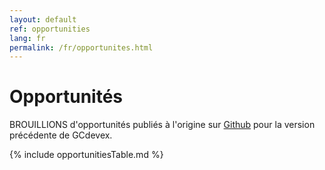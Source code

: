 ```yaml
---
layout: default
ref: opportunities
lang: fr
permalink: /fr/opportunites.html
---
```


# Opportunités

BROUILLIONS d'opportunités publiés à l'origine sur [Github](https://git.io/JUgfK) pour la version précédente de GCdevex.

{% include opportunitiesTable.md %}
